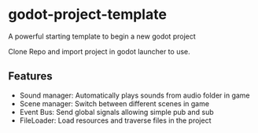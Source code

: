 # godot-project-template
A powerful starting template to begin a new godot project

Clone Repo and import project in godot launcher to use.

## Features

* Sound manager: Automatically plays sounds from audio folder in game
* Scene manager: Switch between different scenes in game
* Event Bus: Send global signals allowing simple pub and sub
* FileLoader: Load resources and traverse files in the project

